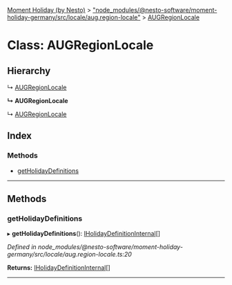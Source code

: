 [Moment Holiday (by Nesto)](../README.md) > ["node_modules/@nesto-software/moment-holiday-germany/src/locale/aug.region-locale"](../modules/_node_modules__nesto_software_moment_holiday_germany_src_locale_aug_region_locale_.md) > [AUGRegionLocale](../classes/_node_modules__nesto_software_moment_holiday_germany_src_locale_aug_region_locale_.augregionlocale.md)

# Class: AUGRegionLocale

## Hierarchy

↳  [AUGRegionLocale](_node_modules__nesto_software_moment_holiday_germany_src_locale_aug_region_locale_.augregionlocale.md)

**↳ AUGRegionLocale**

↳  [AUGRegionLocale](_node_modules__nesto_software_moment_holiday_germany_src_locale_aug_region_locale_.augregionlocale.md)

## Index

### Methods

* [getHolidayDefinitions](_node_modules__nesto_software_moment_holiday_germany_src_locale_aug_region_locale_.augregionlocale.md#getholidaydefinitions)

---

## Methods

<a id="getholidaydefinitions"></a>

###  getHolidayDefinitions

▸ **getHolidayDefinitions**(): [IHolidayDefinitionInternal](../interfaces/_node_modules__nesto_software_moment_holiday_core_src_holiday_definition_interface_.iholidaydefinitioninternal.md)[]

*Defined in node_modules/@nesto-software/moment-holiday-germany/src/locale/aug.region-locale.ts:20*

**Returns:** [IHolidayDefinitionInternal](../interfaces/_node_modules__nesto_software_moment_holiday_core_src_holiday_definition_interface_.iholidaydefinitioninternal.md)[]

___


